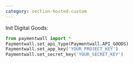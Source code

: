 ```yaml
---
category: section-hosted-custom
---
```

Init Digital Goods:
```python
from paymentwall import *
Paymentwall.set_api_type(Paymentwall.API_GOODS)
Paymentwall.set_app_key('YOUR_PROJECT_KEY')
Paymentwall.set_secret_key('YOUR_SECRET_KEY')
```